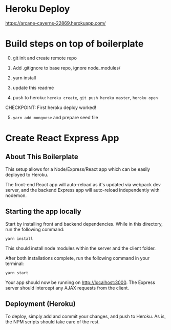 # Heroku Deploy

https://arcane-caverns-22869.herokuapp.com/

# Build steps on top of boilerplate

0. git init and create remote repo

1. Add .gitignore to base repo, ignore node_modules/

2. yarn install

3. update this readme

4. push to heroku: `heroku create`, `git push heroku master`, `heroku open`

CHECKPOINT: First heroku deploy worked!

5. `yarn add mongoose` and prepare seed file

# Create React Express App

## About This Boilerplate

This setup allows for a Node/Express/React app which can be easily deployed to Heroku.

The front-end React app will auto-reload as it's updated via webpack dev server, and the backend Express app will auto-reload independently with nodemon.

## Starting the app locally

Start by installing front and backend dependencies. While in this directory, run the following command:

```
yarn install
```

This should install node modules within the server and the client folder.

After both installations complete, run the following command in your terminal:

```
yarn start
```

Your app should now be running on <http://localhost:3000>. The Express server should intercept any AJAX requests from the client.

## Deployment (Heroku)

To deploy, simply add and commit your changes, and push to Heroku. As is, the NPM scripts should take care of the rest.
